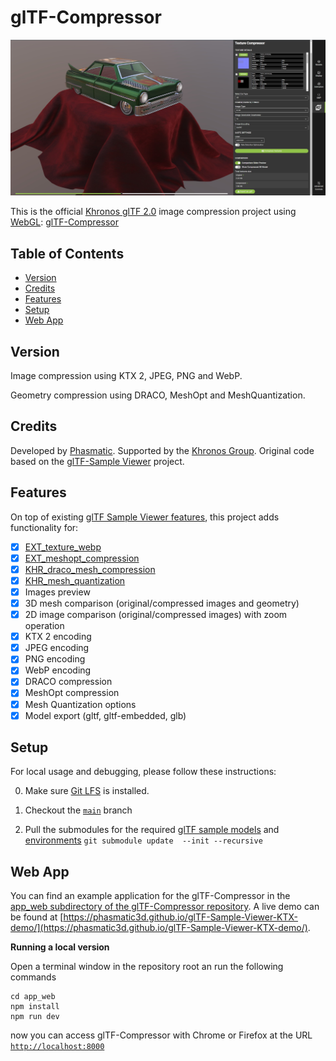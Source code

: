 glTF-Compressor
==============================

[![](assets/images/ToyCar.jpg)](https://phasmatic3d.github.io/glTF-Sample-Viewer-KTX-demo/)

This is the official [Khronos glTF 2.0](https://www.khronos.org/gltf/) image compression project using [WebGL](https://www.khronos.org/webgl/): [glTF-Compressor](https://phasmatic3d.github.io/glTF-Sample-Viewer-KTX-demo/)



Table of Contents
-----------------

- [Version](#version)
- [Credits](#credits)
- [Features](#features)
- [Setup](#setup)
- [Web App](#web-app)

Version
-------

Image compression using KTX 2, JPEG, PNG and WebP.

Geometry compression using DRACO, MeshOpt and MeshQuantization.

Credits
-------

Developed by [Phasmatic](https://www.phasmatic.com/). Supported by the [Khronos Group](https://www.khronos.org/).
Original code based on the [glTF-Sample Viewer](https://github.com/KhronosGroup/glTF-Sample-Viewer) project. 

Features
--------
On top of existing [glTF Sample Viewer features](https://github.com/KhronosGroup/glTF-Sample-Viewer#features), this project adds functionality for:
- [x] [EXT_texture_webp](https://github.com/KhronosGroup/glTF/tree/main/extensions/2.0/Vendor/EXT_texture_webp)
- [x] [EXT_meshopt_compression](https://github.com/KhronosGroup/glTF/blob/main/extensions/2.0/Vendor/EXT_meshopt_compression/README.md)
- [x] [KHR_draco_mesh_compression](https://github.com/KhronosGroup/glTF/blob/main/extensions/2.0/Khronos/KHR_draco_mesh_compression/README.md)
- [x] [KHR_mesh_quantization](https://github.com/KhronosGroup/glTF/blob/main/extensions/2.0/Khronos/KHR_mesh_quantization/README.md)
- [x] Images preview
- [x] 3D mesh comparison (original/compressed images and geometry)
- [x] 2D image comparison (original/compressed images) with zoom operation
- [x] KTX 2 encoding
- [x] JPEG encoding
- [x] PNG encoding
- [x] WebP encoding
- [x] DRACO compression
- [x] MeshOpt compression
- [x] Mesh Quantization options
- [x] Model export (gltf, gltf-embedded, glb)

Setup
-----

For local usage and debugging, please follow these instructions:

0. Make sure [Git LFS](https://git-lfs.github.com) is installed.

1. Checkout the [`main`](../../tree/main) branch

2. Pull the submodules for the required [glTF sample models](https://github.com/KhronosGroup/glTF-Sample-Models) and [environments](https://github.com/KhronosGroup/glTF-Sample-Environments) `git submodule update  --init --recursive`

Web App
-------

You can find an example application for the glTF-Compressor in the [app_web subdirectory of the glTF-Compressor repository](app_web). A live demo can be found at [https://phasmatic3d.github.io/glTF-Sample-Viewer-KTX-demo/](https://phasmatic3d.github.io/glTF-Sample-Viewer-KTX-demo/).

**Running a local version**

Open a terminal window in the repository root an run the following commands
```
cd app_web
npm install 
npm run dev
```

now you can access glTF-Compressor with Chrome or Firefox at the URL [`http://localhost:8000`](http://localhost:8000)

